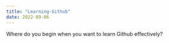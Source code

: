 ```yaml
---
title: "Learning-Github"
date: 2022-09-06
---
```


Where do you begin when you want to learn Github effectively?
